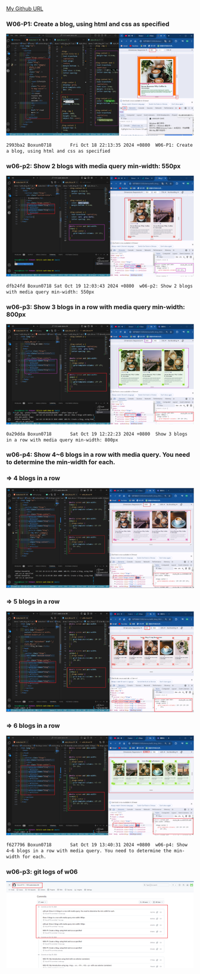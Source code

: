 [My Github URL](https://github.com/Boxun0718/1131-sweb-demo-84)

### W06-P1: Create a blog, using html and css as specified

![](w06-p1.png)

```
2993ba2 Boxun0718       Fri Oct 18 22:13:35 2024 +0800  W06-P1: Create a blog, using html and css as specified
```

### w06-p2: Show 2 blogs with media query min-width: 550px

![](w06-p2.png)

```
dfb24fd Boxun0718 Sat Oct 19 12:03:43 2024 +0800  w06-p2: Show 2 blogs with media query min-width: 550px

```

### w06-p3: Show 3 blogs in a row with media query min-width: 800px

![](w06-p3.png)

```
0a29dda Boxun0718       Sat Oct 19 12:22:23 2024 +0800  Show 3 blogs in a row with media query min-width: 800px

```

### w06-p4: Show 4~6 blogs in a row with media query. You need to determine the min-width for each.

### => 4 blogs in a row

![](w06-p4-1.png)

### => 5 blogs in a row

![](w06-p4-2.png)

### => 6 blogs in a row

![](w06-p4-3.png)

```
f627796 Boxun0718       Sat Oct 19 13:40:31 2024 +0800  w06-p4: Show 4~6 blogs in a row with media query. You need to determine the min-width for each.
```

### w06-p3: git logs of w06

![](w06-logs.png)

